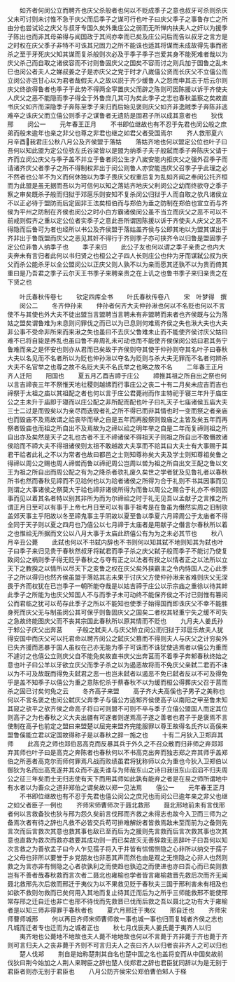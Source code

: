 <!-- { "loadSidebar": true } -->
　　如齐者何闵公立而聘齐也庆父杀般者也何以不贬成季子之意也叔牙可杀则杀庆父未可讨则未讨惟不急于庆父而后季子之谋可行也叶子曰庆父季子之事鲁存亡之所由分也尝试论之庆父与叔牙专国久矣外乗庄公之弱而无所惮内扶夫人之奸以为援季子陈出也而非其母弟得与闻国政于其间亦幸而已矣及庄公问后而告以叔牙之言方是之时权在庆父季子非特不可诛其兄固力之所不能诛也适其将谋而未成故得先事而密杀之至于牙死庆父知其谋而复杀般则次必及于季子季子岂爱其身不能死难者哉以为庆父杀己而自取之诸侯容而不讨则鲁固庆父之国矣不容而讨之则兵加于国鲁之乱未巳也闵公者夫人之娣叔姜之子是亦庆父之党于时才八嵗僖公贤而长庆父不立僖公而立闵公亦岂甘心以为君者哉假夫人之故以説于齐少缓鲁人之怨而申其志于后云尔则庆父终欲得鲁者也季子于此势不得两全寜置庆父而辟之陈则可因陈援以诉于齐使夫人庆父之恶不能隠而季子得全于外鲁庶几其可为矣此季子之志也春秋盖察之矣故直书庆父如齐而深隐季子奔陈至季子来归而后始见褒则庆父如齐非逸贼季子奔陈非逃难卒之诛庆父而立僖公则季子之谋鲁者无遗防是固君子所以成其意者也
　　狄伐邢
　　闵公一
　　元年春王正月
　　不书即位继故也有不忍于先君也闵公般之庶弟而般未逾年也亲之非父也尊之非君也继之如君父者受国焉尔
　　齐人救邢夏六月辛酉我君庄公秋八月公及齐侯盟于落姑
　　落姑齐地也何以盟定公位也叶子曰吾何以知此盟为定公位欤左氏谷梁皆以是盟为纳季子夫子般弑而季子奔陈庆父请于齐而立闵公庆父与季子盖不并立于鲁者闵公生才八嵗安能内拒庆父之强外召季子而请诸齐庆父者季子之所不得制权非出于闵公则鲁人亦安能违庆父召季子乎此理之必不然者也公羊不为义而何休独以为季子畏庆父权重后复为乱如齐闻之奉闵公托齐桓而为此盟是虽无据而吾以为可信何以知之落姑齐地庆父利闵公之幼而终欲夺之季子察之审矣既杀子般而归狱于邓扈乐则安知不复杀闵公归狱于人而自取之欤凡诸侯立不以正必待于盟防而后定固非王法矣桓伯而与郑伯为垂之防制在郑伯也宣立而与齐侯为平州之防制在齐侯也闵公之时小白方霸诸侯闵公虽不当立而庆父之恶不可以不前戒则假齐之重以定公位者实季子之意此吾所谓因陈援以诉于齐使夫人庆父之恶不得隐而后鲁可为者也经所以书公及齐侯盟于落姑盖齐侯与公即其地以为盟其谋出于齐非出于鲁既盟而庆父之恶见其奸不得行于齐则季子亦可挟齐令以归鲁是盟固季子定公位非鲁人纳季子也
　　季子来归
　　此公子友也何以谓之季子亲贵之也内大夫奔未有言归者此何以书归贤之也桓公之子四人长则庄公也仲为牙而谋弑公叔为庆父而杀公能杀牙以全公盟闵公以正庆父则人孰不以为亲而愿其还孰不以为贵而倚其重曰是乃吾君之季子云尔天王书季子来聘亲贵之在上讥之也鲁书季子来归亲贵之在下贤之也









　　叶氏春秋传卷七
　　钦定四库全书
　　叶氏春秋传卷八
　　宋　叶梦得　撰
　　闵公二
　　冬齐仲孙来
　　仲孙者何齐大夫仲孙湫也何以不名贬也何以不言使不与其使也外大夫不徒出盟当言盟聘当言聘未有非盟聘而来者也齐侯既与公为落姑之盟矣谓鲁难为未息则问罪伐之而已以为已息则何难焉齐侯之失也湫大夫也大夫非公事不受命非所来而来湫之失也虽曰不去庆父鲁难未止而不能使齐侯讨庆父姑曰难不已将自毙是养乱也虽曰鲁不弃周礼未可动也而不能使齐侯保闵公姑曰君其务宁鲁难而亲之是怀安也则亦从君而已矣故于齐侯则夺其使于仲孙则夺其名叶子曰春秋大夫以名见而不名者所以为贬也仲孙湫以夺名为贬则与杀大夫无罪而不名者何辨杀大夫不名官举之也尊之故不名贬大夫不名氏举之也略之故不名
　　二年春王正月齐人迁阳
　　阳国也
　　夏五月乙酉吉禘于庄公
　　禘推其祖之所自出之祭也何以言吉禘丧三年不祭惟天地社稷则越绋而行事庄公之丧二十有二月矣未应吉而吉也禘祭于太祖之庙以其祖配之者也何以言于庄公君薨祔而作主特祀于寝三年升于庙庄公之主未升于庙即于寝而以庄公配之非所配而配也叶子曰礼天子七庙诸侯五庙大夫三士二过是而毁矣以为亲尽而迭毁者礼之所不得已而非其情也时一变而祭之者亲庙也而毁庙不及焉故谓之祫丧毕而举之自是五年而再殷祭则毁庙之主皆及矣五年而再祭者毁庙也而祖之所自出不及焉故为之禘以祫之明年举之自是二年而复禘则祖之所自出亦及矣然是天子之礼也古者不王不禘诸侯不得祖天子则祖之所自出不敢僭故诸侯祫而不禘大夫不得祖诸侯则太祖不敢越故大夫享而不祫其曰大夫士有大事赐于其君干祫者此礼之不以为常者也故曰都邑之士则知尊祢矣大夫及学士则知尊祖矣鲁之得禘以周公之赐也周人禘喾而鲁以禘祀周公岂周以喾为祖之所自出文王配之鲁以文王为祖之所自出而周公配之有为之降杀者欤礼废久矣世之学者犹及见鲁礼者以春秋所书也然而春秋见禘而不见祫何也以为祫者诸侯之所得为合于礼则不书其因事而见则谓之大事诸侯之祭莫大于祫也禘非诸侯所得为而鲁以周公之赐合于礼亦不书则因事而见以着其名者特以别其非所为而为尔禘祫之时于礼无见吾以孟献子之言推之所谓正月日至可以有事于上帝七月日至可以有事于祖考是在鲁虽为僭然实周之旧制欤盖郊天事主乎阳故以冬至禘鬼事主乎阴故以夏至鲁以季夏六月禘周公于太庙者不得全同于天子则以夏之四月也乃僖公以七月禘于太庙者是用献子之僭言尔春秋所以着之也惟祫无所据而文公以八月大事于太庙此跻僖公有为为之未必其节也
　　秋八月辛丑公薨
　　此弑也何以不书弑内辞也不书则何以知其弑不地则知其为弑也叶子曰季子来归见贵于春秋然叔牙将弑君而季子杀之庆父弑子般而季子不能讨乃使复致闵公之祸则季子得无贬乎春秋之与夺有正之以法者有揆之以情者正之以法所以立天下之教揆之以情所以尽天下之变鲁之权在庆父矣外挟霸主之令内恃国人之心此季子之所以得归也然齐侯虽盟于落姑其志未果于讨庆父方使仲孙湫来省难则庆父无深畏于齐而权犹在已岂季子一朝所能夺哉是以姑吉禘于庄公以示宗庙之重徐以待其衅此季子之所能为也庆父知国人不与而季子未可动终不能保齐侯之不讨已则惟有篡闵公而君临之犹可以苟存此季子之所以不能知也使季子始得国而即诛庆父不幸不能胜身死而庆父无与制虽闵公其可保乎则鲁固庆父之国矣二者权其轻重宁失之缓不可失之急故终能图庆父而不丧其宗国此春秋所以原其情而不贬也
　　九月夫人姜氏孙于邾公子庆父出奔莒
　　子般之弑夫人与庆父矫立闵公而归狱于邓扈乐故夫人犹得安国中而庆父可以托君命以聘齐闵公之弑庆父篡而不得则夫人与庆父之计穷矣外已失齐援而恶暴于国人虽权在己亦无能为季子可诛而不诛犹使逃焉者以僖公为重而不遽讨之也僖公立则庆父自不能免矣故直书庆父出奔莒而不着季子奔邾春秋终始之意也叶子曰公羊以牙欲立庆父而季子杀之以为遏恶故将而不免庆父亲弑二君而不诛以为不可及故既而得免夫弑君之恶一也岂未弑者以遏恶不免已弑者反以不可及得免乎是盖不知季子以僖公为重之意陈佗杀于蔡春秋不以为缓而桓公得葬庆父召于莒而杀之固已讨矣何免之云
　　冬齐高子来盟
　　高子齐大夫高傒也子男子之美称也何以不言名褒之也闵公弑庆父奔季子与僖公方适邾齐侯使高子以南阳之甲至鲁未知其窥之欤平之欤齐侯之命高子将曰可则盟不可则不卒与季子立僖公盟国人而定其位则高子之为也春秋之义大夫出疆有可遂者则遂焉高子遂之善者也君子于是褒焉不言使制在高子也前定之盟曰来盟楚以屈完来盟齐完能服罪以尊王故得名氏齐以高傒来盟鲁傒能立君以定国故得称子是以春秋之辞一施之也
　　十有二月狄入卫郑弃其师
　　此高克之师也郑伯恶高克而反暴其兵于外久之不召众散而归非师之弃郑郑弃其师也叶子曰是高克之奔陈者也春秋何以不书高克出奔而独志郑之弃其师乎盖郑伯之所恶者高克尔而师何罪焉凡战而败绩虽君将犹称师以众为重也今狄入卫郑伯以御狄为名而出高克遂并其众而不返夫谁与为师哉东山之诗曰我徂东山滔滔不归夫周公之征三年矣而士无归志使有天下而用其师如此孰有能弃之者是在易之师所谓地中有水者以为畜众之道非郑伯之谓矣故以郑一见法焉
　　僖公一
　　元年春王正月
　　不书即位继故也有不忍于先君也僖公闵公之庶兄也而闵公已逾年亲之非父也继之如父者臣子一例也
　　齐师宋师曹师次于聂北救邢
　　聂北邢地前未有言伐邢者何以言救备狄也狄与邢为怨久矣前言伐邢而齐救之未得志也故今入卫而三师为之备焉次者有待之辞也凡救不必皆交兵苟可排难解纷者皆救焉敌未至而前为之备则先言次而后言救次其意也救其事也敌已至而后为之援则先言救而后言次救其事也次其意也直救为救次而救亦救要其成功则一而已矣故灭无善辞救无恶辞叶子曰吾何以知次言救之为善欤孟子曰今人乍见孺子将入于井皆有怵惕恻隐之心非所以纳交于孺子之父母也非所以要誉于乡党朋友也非恶其声而然也由是观之无恻隐之心非人也然则救之为言亦非有恻隐之心者欤孰利之而使趋也孰迫之而使进也亦曰吾心而已矣则救岂有不善者哉春秋救而言次者二聂北也雍榆也学者皆言雍榆救晋先救后次而齐无闻聂北救邢先次后救而邢迁于夷仪为以不果救见贬于春秋夫三国于邢利害未有相及也如欲不救则勿救而已矣何用入其地而复止待其迁而后为之所乎三师能救邢不能使邢常存邢之迁自迁也非亡也邢不待伐而先救晋已伐而后救之吾以聂北之功有大于雍榆者是以知三师非得罪于春秋者也
　　夏六月邢迁于夷仪
　　邢自迁也
　　齐师宋师曹师城邢
　　何以再目齐师宋师曹师救一事也城一事也归而复城者齐侯之志也凡城而迁者专也迁而为之城者正也
　　秋七月戊辰夫人姜氏薨于夷齐人以归
　　夷齐地也公薨地不地故也夫人薨不地地故也何以不言薨于齐非薨于齐也薨于齐则可言归夫人之丧非薨于齐则不可言归夫人之丧曰齐人以归者丧非齐人之可以归也
　　楚人伐郑
　　荆自是始称楚荆其自名也楚中国之名也盖将变而从中国矣故前伐狄曰荆今始加之人荆人来聘臣之辞也楚人伐郑君之辞也君臣犹同辞以为是无别于君臣者则亦无别于君臣也
　　八月公防齐侯宋公郑伯曹伯邾人于柽
